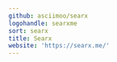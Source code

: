 ```yaml
---
github: asciimoo/searx
logohandle: searxme
sort: searx
title: Searx
website: 'https://searx.me/'
---
```

